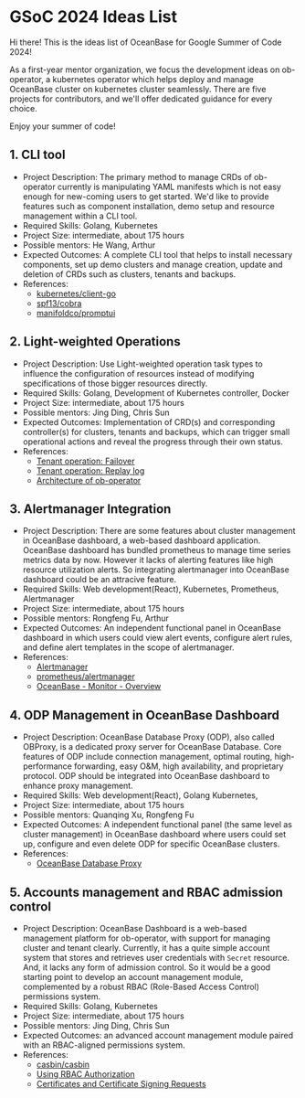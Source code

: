 # GSoC 2024 Ideas List

Hi there! This is the ideas list of OceanBase for Google Summer of Code 2024! 

As a first-year mentor organization, we focus the development ideas on ob-operator, a kubernetes operator which helps deploy and manage OceanBase cluster on kubernetes cluster seamlessly. There are five projects for contributors, and we'll offer dedicated guidance for every choice.

Enjoy your summer of code!

## 1. CLI tool

* Project Description: The primary method to manage CRDs of ob-operator currently is manipulating YAML manifests which is not easy enough for new-coming users to get started. We'd like to provide features such as component installation, demo setup and resource management within a CLI tool.
* Required Skills: Golang, Kubernetes
* Project Size: intermediate, about 175 hours
* Possible mentors: He Wang, Arthur
* Expected Outcomes: A complete CLI tool that helps to install necessary components, set up demo clusters and manage creation, update and deletion of CRDs such as clusters, tenants and backups. 
* References: 
  * [kubernetes/client-go](https://github.com/kubernetes/client-go)
  * [spf13/cobra](https://github.com/spf13/cobra)
  * [manifoldco/promptui](https://github.com/manifoldco/promptui)


## 2. Light-weighted Operations

* Project Description: Use Light-weighted operation task types to influence the configuration of resources instead of modifying specifications of those bigger resources directly.
* Required Skills: Golang, Development of Kubernetes controller, Docker
* Project Size: intermediate, about 175 hours
* Possible mentors: Jing Ding, Chris Sun
* Expected Outcomes: Implementation of CRD(s) and corresponding controller(s) for clusters, tenants and backups, which can trigger small operational actions and reveal the progress through their own status.
* References: 
  * [Tenant operation: Failover](https://en.oceanbase.com/docs/common-oceanbase-database-10000000001106036)
  * [Tenant operation: Replay log](https://en.oceanbase.com/docs/common-oceanbase-database-10000000001103949)
  * [Architecture of ob-operator](https://oceanbase.github.io/ob-operator/docs/en_US/arch.html)


## 3. Alertmanager Integration

* Project Description: There are some features about cluster management in OceanBase dashboard, a web-based dashboard application. OceanBase dashboard has bundled prometheus to manage time series metrics data by now. However it lacks of alerting features like high resource utilization alerts. So integrating alertmanager into OceanBase dashboard could be an attracive feature.
* Required Skills: Web development(React), Kubernetes, Prometheus, Alertmanager
* Project Size: intermediate, about 175 hours
* Possible mentors: Rongfeng Fu, Arthur
* Expected Outcomes: An independent functional panel in OceanBase dashboard in which users could view alert events, configure alert rules, and define alert templates in the scope of alertmanager.
* References: 
  * [Alertmanager](https://prometheus.io/docs/alerting/latest/alertmanager/)
  * [prometheus/alertmanager](https://github.com/prometheus/alertmanager)
  * [OceanBase - Monitor - Overview](https://en.oceanbase.com/docs/common-oceanbase-database-10000000001103563)


## 4. ODP Management in OceanBase Dashboard

* Project Description: OceanBase Database Proxy (ODP), also called OBProxy, is a dedicated proxy server for OceanBase Database. Core features of ODP include connection management, optimal routing, high-performance forwarding, easy O&M, high availability, and proprietary protocol. ODP should be integrated into OceanBase dashboard to enhance proxy management.
* Required Skills: Web development(React), Golang Kubernetes,
* Project Size: intermediate, about 175 hours
* Possible mentors: Quanqing Xu, Rongfeng Fu
* Expected Outcomes: A independent functional panel (the same level as cluster management) in OceanBase dashboard where users could set up, configure and even delete ODP for specific OceanBase clusters.
* References: 
  * [OceanBase Database Proxy](https://en.oceanbase.com/docs/odp-en)


## 5. Accounts management and RBAC admission control

* Project Description: OceanBase Dashboard is a web-based management platform for ob-operator, with support for managing cluster and tenant clearly. Currently, it has a quite simple account system that stores and retrieves user credentials with `Secret` resource. And, it lacks any form of admission control. So it would be a good starting point to develop an account management module, complemented by a robust RBAC (Role-Based Access Control) permissions system.
* Required Skills: Golang, Kubernetes
* Project Size: intermediate, about 175 hours
* Possible mentors: Jing Ding, Chris Sun
* Expected Outcomes: an advanced account management module paired with an RBAC-aligned permissions system.
* References: 
  * [casbin/casbin](https://github.com/casbin/casbin)
  * [Using RBAC Authorization](https://kubernetes.io/docs/reference/access-authn-authz/rbac/)
  * [Certificates and Certificate Signing Requests](https://kubernetes.io/docs/reference/access-authn-authz/certificate-signing-requests/)